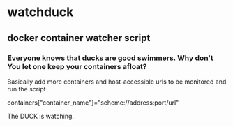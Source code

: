 # watchduck
## docker container watcher script

### Everyone knows that ducks are good swimmers. Why don't You let one keep your containers afloat?

Basically add more containers and host-accessible urls to be monitored and run the script

containers["container_name"]="scheme://address:port/url"

The DUCK is watching.
